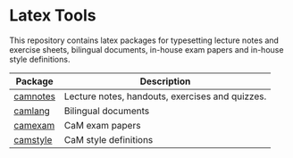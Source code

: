 # Latex Tools
This repository contains latex packages for typesetting lecture notes and exercise sheets, bilingual documents, in-house exam papers and in-house style definitions.

| Package                             | Description                                     |
| ---------------------------------   | ------------------------------------------------|
| [camnotes](tex/latex/camnotes/)     | Lecture notes, handouts, exercises and quizzes. |
| [camlang](tex/latex/camlang/)       | Bilingual documents                             |
| [camexam](tex/latex/camexam/)       | CaM exam papers                                 |
| [camstyle](tex/latex/camstyle/)     | CaM style definitions                           | 

